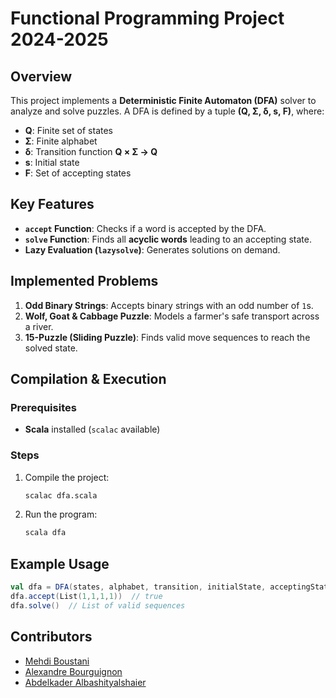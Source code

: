 # Functional Programming Project 2024-2025  

## Overview  
This project implements a **Deterministic Finite Automaton (DFA)** solver to analyze and solve puzzles. A DFA is defined by a tuple **(Q, Σ, δ, s, F)**, where:  
- **Q**: Finite set of states  
- **Σ**: Finite alphabet  
- **δ**: Transition function **Q × Σ → Q**  
- **s**: Initial state  
- **F**: Set of accepting states  

## Key Features  
- **`accept` Function**: Checks if a word is accepted by the DFA.  
- **`solve` Function**: Finds all **acyclic words** leading to an accepting state.  
- **Lazy Evaluation (`lazysolve`)**: Generates solutions on demand.  

## Implemented Problems  
1. **Odd Binary Strings**: Accepts binary strings with an odd number of `1`s.  
2. **Wolf, Goat & Cabbage Puzzle**: Models a farmer's safe transport across a river.  
3. **15-Puzzle (Sliding Puzzle)**: Finds valid move sequences to reach the solved state.  

## Compilation & Execution  
### Prerequisites  
- **Scala** installed (`scalac` available)  

### Steps  
1. Compile the project:  
   ```sh
   scalac dfa.scala  
   ```  
2. Run the program:  
   ```sh
   scala dfa 
   ```  

## Example Usage  
```scala
val dfa = DFA(states, alphabet, transition, initialState, acceptingStates)
dfa.accept(List(1,1,1,1))  // true
dfa.solve()  // List of valid sequences
```

## Contributors  
- [Mehdi Boustani](https://github.com/MehdiBoustani)
- [Alexandre Bourguignon](https://github.com/BourguiBinks)
- [Abdelkader Albashityalshaier](https://github.com/AbdelkaderULG) 
